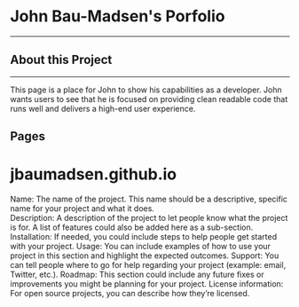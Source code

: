 # John Bau-Madsen's Porfolio
---
## About this Project
---
This page is a place for John to show his capabilities as a developer. John wants users to see that he is focused on providing clean readable code that runs well and delivers a high-end user experience.  
## Pages




# jbaumadsen.github.io
Name: The name of the project. This name should be a descriptive, specific name for your project and what it does.  
Description: A description of the project to let people know what the project is for. A list of features could also be added here as a sub-section. 
Installation: If needed, you could include steps to help people get started with your project.
Usage: You can include examples of how to use your project in this section and highlight the expected outcomes. 
Support: You can tell people where to go for help regarding your project (example: email, Twitter, etc.). 
Roadmap: This section could include any future fixes or improvements you might be planning for your project. 
License information: For open source projects, you can describe how they’re licensed.  
